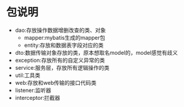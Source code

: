 # 包说明
*   dao:存放操作数据增删改查的类、对象<br>
    * mapper:mybatis生成的mapper包<br>
    * entity:存放和数据表字段对应的类<br>
*   dto:数据传输对象存放的类，原本想取名model的，model感觉有歧义<br>
*   exception:存放所有的自定义异常的类<br>
*   service:服务层，存放所有逻辑操作的类<br>
*   util:工具类<br>
*   web:存放和web传输的接口代码类<br> 
*   listener:监听器<br> 
*   interceptor:拦截器<br> 
